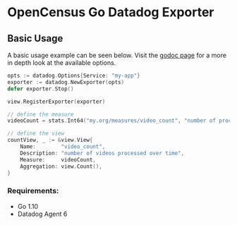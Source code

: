 # OpenCensus Go Datadog Exporter

## Basic Usage

A basic usage example can be seen below. Visit the [godoc page](https://godoc.org/github.com/DataDog/opencensus-go-exporter-datadog) for a more in depth look at the
available options.

```go
opts := datadog.Options{Service: "my-app"}
exporter := datadog.NewExporter(opts)
defer exporter.Stop()

view.RegisterExporter(exporter)

// define the measure
videoCount = stats.Int64("my.org/measures/video_count", "number of processed videos", stats.UnitDimensionless)

// define the view
countView, _ := &view.View{
	Name:        "video_count",
	Description: "number of videos processed over time",
	Measure:     videoCount,
	Aggregation: view.Count(),
}

```

### Requirements:

- Go 1.10
- Datadog Agent 6
